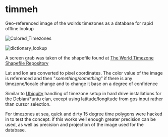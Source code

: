 
# timmeh


Geo-referenced image of the wolrds timezones as a database for rapid offline lookup

![Colored_Timezones](https://cloud.githubusercontent.com/assets/4308824/18680602/d4cc97e4-7fa7-11e6-96f2-f20bec42906b.png)

![dictionary_lookup](https://cloud.githubusercontent.com/assets/4308824/18680742/54fb836c-7fa8-11e6-94a4-479c0fa5216a.png)

A screen grab was taken of the shapefile found at [The World Timezone Shapefile Repository](http://efele.net/maps/tz/world/)
 
Lat and lon are converted to pixel coordinates.  The color value of the image is referenced and then "*something/something*" if there is any timezone/locale change and to change it base on a degree of confidence

Similar to [Ubiquity](https://en.wikipedia.org/wiki/Ubiquity_(software)) handling of timezone setup in hard drive installations for the Debian/\*untu clan, except  using latitude/longitude from gps input rather than cursor selection.
 
 
For timezones at sea, quick and dirty 15 degree time polygons were hacked in to test the concept. if this works well enough greater precision can be used, as well as precision and projection of the image used for the database.
